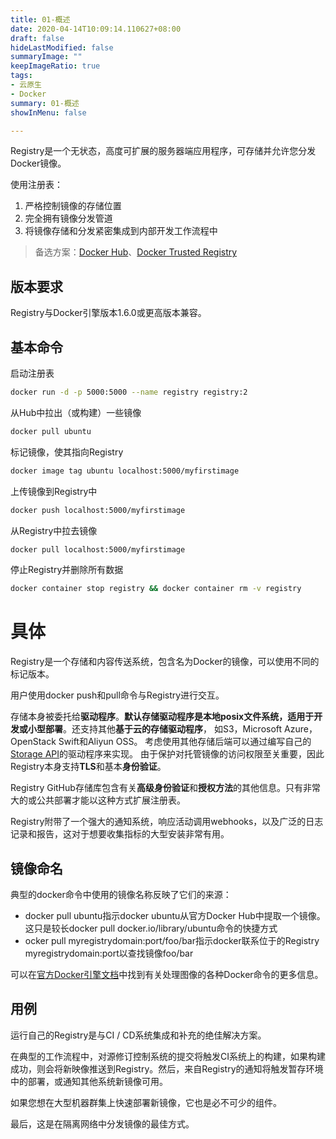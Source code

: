 ```yaml
---
title: 01-概述
date: 2020-04-14T10:09:14.110627+08:00
draft: false
hideLastModified: false
summaryImage: ""
keepImageRatio: true
tags:
- 云原生
- Docker
summary: 01-概述
showInMenu: false

---
```


Registry是一个无状态，高度可扩展的服务器端应用程序，可存储并允许您分发Docker镜像。

使用注册表：

1. 严格控制镜像的存储位置
2. 完全拥有镜像分发管道
3. 将镜像存储和分发紧密集成到内部开发工作流程中

> 备选方案：[Docker Hub](https://hub.docker.com/)、[Docker Trusted Registry](https://docs.docker.com/datacenter/dtr/2.1/guides/)

## 版本要求

Registry与Docker引擎版本1.6.0或更高版本兼容。

## 基本命令

启动注册表
```bash
docker run -d -p 5000:5000 --name registry registry:2
```
从Hub中拉出（或构建）一些镜像
```bash
docker pull ubuntu
```

标记镜像，使其指向Registry
```bash
docker image tag ubuntu localhost:5000/myfirstimage
```
上传镜像到Registry中
```bash
docker push localhost:5000/myfirstimage
```
从Registry中拉去镜像
```bash
docker pull localhost:5000/myfirstimage
```
停止Registry并删除所有数据
```bash
docker container stop registry && docker container rm -v registry
```

# 具体
Registry是一个存储和内容传送系统，包含名为Docker的镜像，可以使用不同的标记版本。

用户使用docker push和pull命令与Registry进行交互。


存储本身被委托给**驱动程序**。**默认存储驱动程序是本地posix文件系统，适用于开发或小型部署**。还支持其他**基于云的存储驱动程序**，
如S3，Microsoft Azure，OpenStack Swift和Aliyun OSS。
考虑使用其他存储后端可以通过编写自己的[Storage API](https://docs.docker.com/registry/storage-drivers/)的驱动程序来实现。
由于保护对托管镜像的访问权限至关重要，因此Registry本身支持**TLS**和基本**身份验证**。

Registry GitHub存储库包含有关**高级身份验证**和**授权方法**的其他信息。只有非常大的或公共部署才能以这种方式扩展注册表。

Registry附带了一个强大的通知系统，响应活动调用webhooks，以及广泛的日志记录和报告，这对于想要收集指标的大型安装非常有用。

## 镜像命名
典型的docker命令中使用的镜像名称反映了它们的来源：

- docker pull ubuntu指示docker ubuntu从官方Docker Hub中提取一个镜像。这只是较长docker pull docker.io/library/ubuntu命令的快捷方式
- ocker pull myregistrydomain:port/foo/bar指示docker联系位于的Registry myregistrydomain:port以查找镜像foo/bar

可以在[官方Docker引擎文档](https://docs.docker.com/engine/reference/commandline/cli/)中找到有关处理图像的各种Docker命令的更多信息。

## 用例

运行自己的Registry是与CI / CD系统集成和补充的绝佳解决方案。

在典型的工作流程中，对源修订控制系统的提交将触发CI系统上的构建，如果构建成功，则会将新映像推送到Registry。然后，来自Registry的通知将触发暂存环境中的部署，或通知其他系统新镜像可用。

如果您想在大型机器群集上快速部署新镜像，它也是必不可少的组件。

最后，这是在隔离网络中分发镜像的最佳方式。
